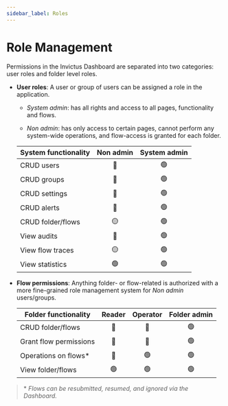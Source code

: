```yaml
---
sidebar_label: Roles
---
```


# Role Management
Permissions in the Invictus Dashboard are separated into two categories: user roles and folder level roles.

* **User roles**: A user or group of users can be assigned a role in the application.

  * *System admin*: has all rights and access to all pages, functionality and flows.
 
  * *Non admin*: has only access to certain pages, cannot perform any system-wide operations, and flow-access is granted for each folder.

  | System functionality | Non admin   | System admin   |
  | -------------------- | :---------: | :------------: |
  | CRUD users           | 🔴          | 🟢            |
  | CRUD groups          | 🔴          | 🟢            |
  | CRUD settings        | 🔴          | 🟢            |
  | CRUD alerts          | 🔴          | 🟢            |
  | CRUD folder/flows    | 🟡          | 🟢            |
  | View audits          | 🔴          | 🟢            |
  | View flow traces     | 🟡          | 🟢            |
  | View statistics      | 🟢          | 🟢            |


* **Flow permissions**: Anything folder- or flow-related is authorized with a more fine-grained role management system for *Non admin* users/groups.

  | Folder functionality     | Reader   | Operator   | Folder admin   |
  | ------------------------ | :------: | :--------: | :------------: |
  | CRUD folder/flows        | 🔴       | 🔴        | 🟢             |
  | Grant flow permissions   | 🔴       | 🔴        | 🟢             |
  | Operations on flows*     | 🔴       | 🟢        | 🟢             |
  | View folder/flows        | 🟢       | 🟢        | 🟢             |

> \* *Flows can be resubmitted, resumed, and ignored via the Dashboard.*
